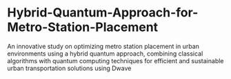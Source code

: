 # Hybrid-Quantum-Approach-for-Metro-Station-Placement
An innovative study on optimizing metro station placement in urban environments using a hybrid quantum approach, combining classical algorithms with quantum computing techniques for efficient and sustainable urban transportation solutions using Dwave
